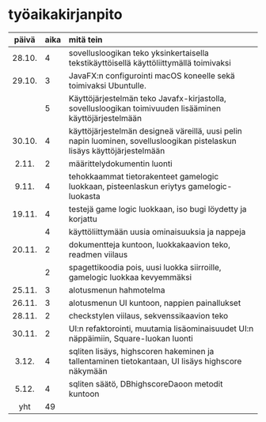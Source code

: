 # työaikakirjanpito

| päivä | aika | mitä tein  |
| :----:|:-----| :-----|
| 28.10. | 4    | sovellusloogikan teko yksinkertaisella tekstikäyttöisellä käyttöliittymällä toimivaksi
| 29.10. | 3 | JavaFX:n configurointi macOS koneelle sekä toimivaksi Ubuntulle. |
|  | 5 |   Käyttöjärjestelmän teko Javafx-kirjastolla, sovellusloogikan toimivuuden lisääminen käyttöjärjestelmään |
| 30.10. | 4  | käyttöjärjestelmän designeä väreillä, uusi pelin napin luominen, sovellusloogikan pistelaskun lisäys käyttöjärjestelmään |
| 2.11.      | 2    | määrittelydokumentin luonti |
| 9.11.      | 4    | tehokkaammat tietorakenteet gamelogic luokkaan, pisteenlaskun eriytys gamelogic-luokasta|
| 19.11.      | 4    | testejä game logic luokkaan, iso bugi löydetty ja korjattu|
|     | 4    | käyttöliittymään uusia ominaisuuksia ja nappeja|
| 20.11.      | 2    | dokumentteja kuntoon, luokkakaavion teko, readmen viilaus|
|       | 2    | spagettikoodia pois, uusi luokka siirroille, gamelogic luokkaa kevyemmäksi|
| 25.11.      | 3    | alotusmenun hahmotelma|
| 26.11.      | 3    | alotusmenun UI kuntoon, nappien painallukset|
| 28.11.      | 2    | checkstylen viilaus, sekvenssikaavion teko|
| 30.11.      | 2    | UI:n refaktorointi, muutamia lisäominaisuudet UI:n näppäimiin, Square-luokan luonti|
| 3.12.      | 4    | sqliten lisäys, highscoren hakeminen ja tallentaminen tietokantaan, UI lisäys highscore näkymään|
| 5.12.      | 4    | sqliten säätö, DBhighscoreDaoon metodit kuntoon|
|yht   |   49| 
